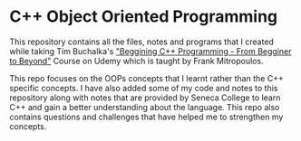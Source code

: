 # C++ Object Oriented Programming
This repository contains all the files, notes and programs that I created while taking Tim Buchalka's ["Beggining C++ Programming - From Begginer to Beyond"](https://www.udemy.com/share/101Wd43@XxjANhFiXw_Pm0FIVwTbh09BeXErECzAS4AckBURNs2Si2Y5SnoJCAINmKNXFOxs/) Course on Udemy which is taught by Frank Mitropoulos.

This repo focuses on the OOPs concepts that I learnt rather than the C++ specific concepts. I have also added some of my code and notes to this repository along with notes that are provided by Seneca College to learn C++ and gain a better understanding about the language. This repo also contains questions and challenges that have helped me to strengthen my concepts.
